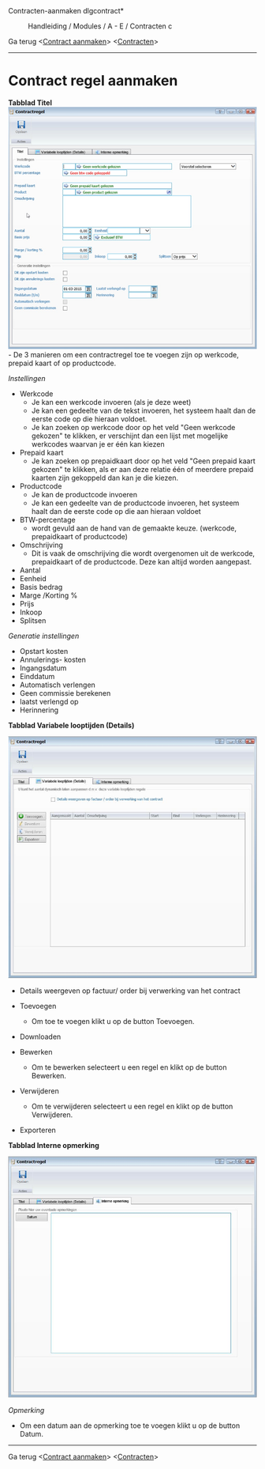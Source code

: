 <properties>
	<page>
		<title>Contracten-aanmaken</title>
		<description> Contracten-aanmaken</description>	
		<context>dlgcontract*</context>	
	</page>
	<menu>
		<position>Handleiding / Modules / A - E / Contracten</position> 
		<title>Contracten aanmaken</title>
		<sort>c</sort>
	</menu>
</properties>

Ga terug <[Contract aanmaken](http://hybridsaas.support/pages/handleiding/modules/A-E/contracten/contracten-contract-aanmaken)>
<[Contracten](http://hybridsaas.support/pages/handleiding/modules/A-E/contracten/Introductie)>

----------

# Contract regel aanmaken #

**Tabblad Titel**
![](images/contract-regel-titel.jpg)
	- De 3 manieren om een contractregel toe te voegen zijn op werkcode, prepaid kaart of op productcode.

*Instellingen*

-  Werkcode
	-  Je kan een werkcode invoeren (als je deze weet)
	-  Je kan een gedeelte van de tekst invoeren, het systeem haalt dan de eerste code op die hieraan voldoet.
	-  Je kan zoeken op werkcode door op het veld "Geen werkcode gekozen" te klikken, er verschijnt dan een lijst met mogelijke werkcodes waarvan je er één kan kiezen
-  Prepaid kaart
	-  Je kan zoeken op prepaidkaart door op het veld "Geen prepaid kaart gekozen" te klikken, als er aan deze relatie één of meerdere prepaid kaarten zijn gekoppeld dan kan je die kiezen.
-  Productcode
	-  Je kan de productcode invoeren 
	-  Je kan een gedeelte van de productcode invoeren, het systeem haalt dan de eerste code op die aan hieraan voldoet
- BTW-percentage
	- wordt gevuld aan de hand van de gemaakte keuze. (werkcode, prepaidkaart of productcode)
- Omschrijving
	- Dit is vaak de omschrijving die wordt overgenomen uit de werkcode, prepaidkaart of de productcode. Deze kan altijd worden aangepast.
- Aantal
- Eenheid
- Basis bedrag
- Marge /Korting %
- Prijs
- Inkoop
- Splitsen

*Generatie instellingen*

- Opstart kosten
- Annulerings- kosten
- Ingangsdatum
- Einddatum
- Automatisch verlengen
- Geen commissie berekenen
- laatst verlengd op
- Herinnering

**Tabblad Variabele looptijden (Details)**

![](images/ccontract-regel-variabel.jpg)

- Details weergeven op factuur/ order bij verwerking van het contract

- Toevoegen
	- Om toe te voegen klikt u op de button Toevoegen.
- Downloaden
- Bewerken
	- Om te bewerken selecteert u een regel en klikt op de button Bewerken.
- Verwijderen
	- Om te verwijderen selecteert u een regel en klikt op de button Verwijderen.
- Exporteren

**Tabblad Interne opmerking**

![](images/interne-opmerking.jpg)

*Opmerking*

- Om een datum aan de opmerking toe te voegen klikt u op de button Datum.

----------

Ga terug <[Contract aanmaken](http://hybridsaas.support/pages/handleiding/modules/A-E/contracten/contracten-contract-aanmaken)>
<[Contracten](http://hybridsaas.support/pages/handleiding/modules/A-E/contracten/Introductie)>
